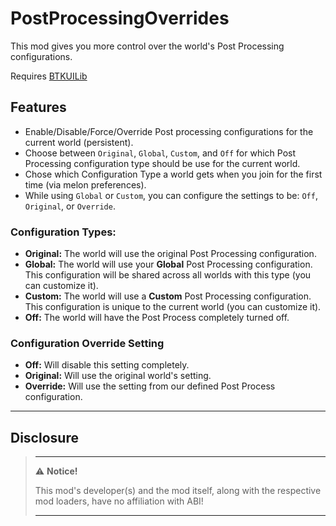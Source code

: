 # PostProcessingOverrides

This mod gives you more control over the world's Post Processing configurations.

Requires [BTKUILib](https://github.com/BTK-Development/BTKUILib)

## Features

* Enable/Disable/Force/Override Post processing configurations for the current world (persistent).
* Choose between `Original`, `Global`, `Custom`, and `Off` for which Post Processing configuration type should be use
  for the current world.
* Chose which Configuration Type a world gets when you join for the first time (via melon preferences).
* While using `Global` or `Custom`, you can configure the settings to be: `Off`, `Original`, or `Override`.

### Configuration Types:

- **Original:** The world will use the original Post Processing configuration.
- **Global:** The world will use your **Global** Post Processing configuration. This configuration will be shared across
  all worlds with this type (you can customize it).
- **Custom:** The world will use a **Custom** Post Processing configuration. This configuration is unique to the current
  world (you can customize it).
- **Off:** The world will have the Post Process completely turned off.

### Configuration Override Setting

- **Off:** Will disable this setting completely.
- **Original:** Will use the original world's setting.
- **Override:** Will use the setting from our defined Post Process configuration.

---

## Disclosure

> ---
> ⚠️ **Notice!**
>
> This mod's developer(s) and the mod itself, along with the respective mod loaders, have no affiliation with ABI!
>
> ---
